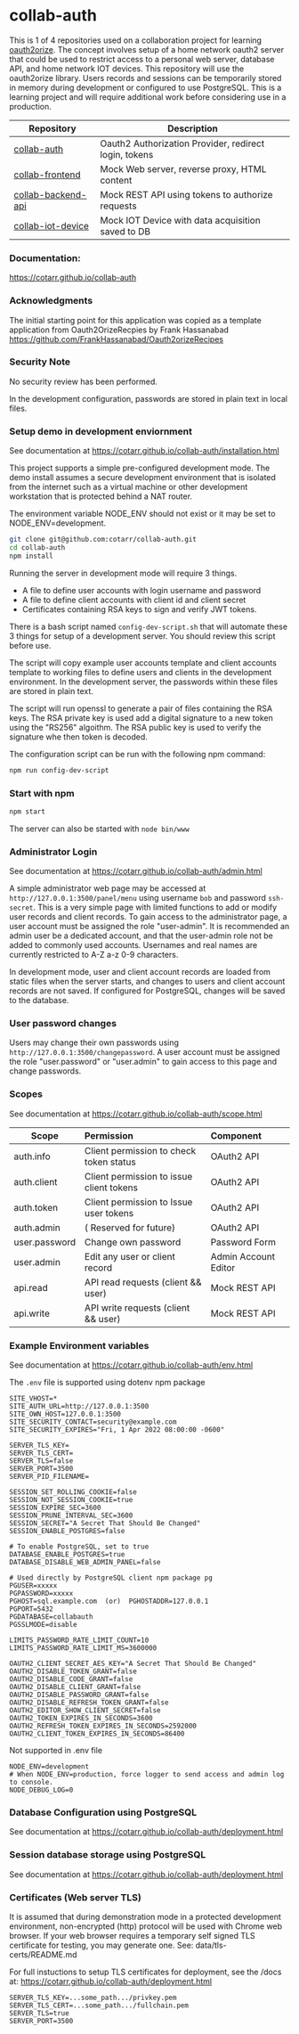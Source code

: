 # collab-auth

This is 1 of 4 repositories used on a collaboration project for learning 
[oauth2orize](https://www.npmjs.com/package/oauth2orize).
The concept involves setup of a home network oauth2 server that could be used to restrict
access to a personal web server, database API, and home network IOT devices.
This repository will use the oauth2orize library. Users records and sessions can be
temporarily stored in memory during development or configured to use PostgreSQL.
This is a learning project and will require additional work before considering use in a production.

|                        Repository                                  |                   Description                         |
| ------------------------------------------------------------------ | ----------------------------------------------------- |
| [collab-auth](https://github.com/cotarr/collab-auth)               | Oauth2 Authorization Provider, redirect login, tokens |
| [collab-frontend](https://github.com/cotarr/collab-frontend)       | Mock Web server, reverse proxy, HTML content          |
| [collab-backend-api](https://github.com/cotarr/collab-backend-api) | Mock REST API using tokens to authorize requests      |
| [collab-iot-device](https://github.com/cotarr/collab-iot-device)   | Mock IOT Device with data acquisition saved to DB     |

### Documentation:

https://cotarr.github.io/collab-auth

### Acknowledgments

The initial starting point for this application was copied
as a template application from Oauth2OrizeRecpies by Frank Hassanabad
https://github.com/FrankHassanabad/Oauth2orizeRecipes

### Security Note

No security review has been performed.

In the development configuration, passwords are stored in plain text in local files.

### Setup demo in development enviornment

See documentation at https://cotarr.github.io/collab-auth/installation.html

This project supports a simple pre-configured development mode.
The demo install assumes a secure development environment that is
isolated from the internet such as a virtual machine or other
development workstation that is protected behind a NAT router.

The environment variable NODE_ENV should not exist or it may
be set to NODE_ENV=development.

```bash
git clone git@github.com:cotarr/collab-auth.git
cd collab-auth
npm install
```

Running the server in development mode will require 3 things.

- A file to define user accounts with login username and password
- A file to define client accounts with client id and client secret
- Certificates containing RSA keys to sign and verify JWT tokens.

There is a bash script named `config-dev-script.sh` that
will automate these 3 things for setup of a development server.
You should review this script before use.

The script will copy example user accounts template and client accounts template
to working files to define users and clients in the development environment.
In the development server, the passwords within these files are stored in plain text.

The script will run openssl to generate a pair of files containing the RSA keys.
The RSA private key is used add a digital signature to a new token using the "RS256" algoithm.
The RSA public key is used to verify the signature whe then token is decoded.

The configuration script can be run with the following npm command:

```bash
npm run config-dev-script
```

### Start with npm

```bash
npm start
```

The server can also be started with `node bin/www`

### Administrator Login

See documentation at https://cotarr.github.io/collab-auth/admin.html

A simple administrator web page may be accessed at `http://127.0.0.1:3500/panel/menu`
using username `bob` and password `ssh-secret`.
This is a very simple page with limited functions to add or modify user records and client records.
To gain access to the administrator page, a user account must be assigned the role "user-admin".
It is recommended an admin user be a dedicated account, and that the user-admin role not be
added to commonly used accounts. Usernames and real names are currently restricted to
A-Z a-z 0-9 characters.

In development mode, user and client account records are loaded from
static files when the server starts, and changes to users and client account records are not saved.
If configured for PostgreSQL, changes will be saved to the database.

### User password changes

Users may change their own passwords using `http://127.0.0.1:3500/changepassword`.
A user account must be assigned the role "user.password" or "user.admin" to gain access
to this page and change passwords.

### Scopes

See documentation at https://cotarr.github.io/collab-auth/scope.html

| Scope         | Permission                               | Component            |
| ------------- | :--------------------------------------- | :------------------- |
| auth.info     | Client permission to check token status  | OAuth2 API           |
| auth.client   | Client permission to issue client tokens | OAuth2 API           |
| auth.token    | Client permission to Issue user tokens   | OAuth2 API           |
| auth.admin    | ( Reserved for future)                   | OAuth2 API           |
| user.password | Change own password                      | Password  Form       |
| user.admin    | Edit any user or client record           | Admin Account Editor |
| api.read      | API read requests (client && user)       | Mock REST API        |
| api.write     | API write requests (client && user)      | Mock REST API        |

### Example Environment variables

See documentation at https://cotarr.github.io/collab-auth/env.html

The `.env` file is supported using dotenv npm package

```
SITE_VHOST=*
SITE_AUTH_URL=http://127.0.0.1:3500
SITE_OWN_HOST=127.0.0.1:3500
SITE_SECURITY_CONTACT=security@example.com
SITE_SECURITY_EXPIRES="Fri, 1 Apr 2022 08:00:00 -0600"

SERVER_TLS_KEY=
SERVER_TLS_CERT=
SERVER_TLS=false
SERVER_PORT=3500
SERVER_PID_FILENAME=

SESSION_SET_ROLLING_COOKIE=false
SESSION_NOT_SESSION_COOKIE=true
SESSION_EXPIRE_SEC=3600
SESSION_PRUNE_INTERVAL_SEC=3600
SESSION_SECRET="A Secret That Should Be Changed"
SESSION_ENABLE_POSTGRES=false

# To enable PostgreSQL, set to true
DATABASE_ENABLE_POSTGRES=true
DATABASE_DISABLE_WEB_ADMIN_PANEL=false

# Used directly by PostgreSQL client npm package pg
PGUSER=xxxxx
PGPASSWORD=xxxxx
PGHOST=sql.example.com  (or)  PGHOSTADDR=127.0.0.1
PGPORT=5432
PGDATABASE=collabauth
PGSSLMODE=disable

LIMITS_PASSWORD_RATE_LIMIT_COUNT=10
LIMITS_PASSWORD_RATE_LIMIT_MS=3600000

OAUTH2_CLIENT_SECRET_AES_KEY="A Secret That Should Be Changed"
OAUTH2_DISABLE_TOKEN_GRANT=false
OAUTH2_DISABLE_CODE_GRANT=false
OAUTH2_DISABLE_CLIENT_GRANT=false
OAUTH2_DISABLE_PASSWORD_GRANT=false
OAUTH2_DISABLE_REFRESH_TOKEN_GRANT=false
OAUTH2_EDITOR_SHOW_CLIENT_SECRET=false
OAUTH2_TOKEN_EXPIRES_IN_SECONDS=3600
OAUTH2_REFRESH_TOKEN_EXPIRES_IN_SECONDS=2592000
OAUTH2_CLIENT_TOKEN_EXPIRES_IN_SECONDS=86400
```

Not supported in .env file

```
NODE_ENV=development
# When NODE_ENV=production, force logger to send access and admin log to console.
NODE_DEBUG_LOG=0
```

### Database Configuration using PostgreSQL

See documentation at https://cotarr.github.io/collab-auth/deployment.html


### Session database storage using PostgreSQL

See documentation at https://cotarr.github.io/collab-auth/deployment.html


### Certificates (Web server TLS)

It is assumed that during demonstration mode in a protected development
environment, non-encrypted (http) protocol will be used with Chrome 
web browser. If your web browser requires a temporary self signed TLS 
certificate for testing, you may generate one. See: data/tls-certs/README.md

For full instuctions to setup TLS certificates for deployment, see the /docs at:  https://cotarr.github.io/collab-auth/deployment.html

```
SERVER_TLS_KEY=...some_path.../privkey.pem
SERVER_TLS_CERT=...some_path.../fullchain.pem
SERVER_TLS=true
SERVER_PORT=3500
```
